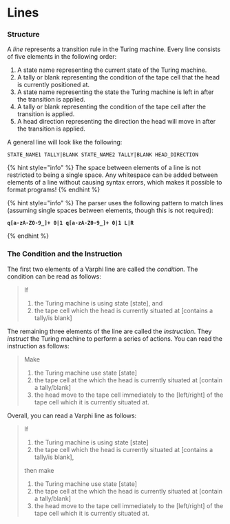 # Lines

### Structure

A _line_ represents a transition rule in the Turing machine. Every line consists of five elements in the following order:

1. A state name representing the current state of the Turing machine.
2. A tally or blank representing the condition of the tape cell that the head is currently positioned at.
3. A state name representing the state the Turing machine is left in after the transition is applied.
4. A tally or blank representing the condition of the tape cell after the transition is applied.
5. A head direction representing the direction the head will move in after the transition is applied.

A general line will look like the following:

```
STATE_NAME1 TALLY|BLANK STATE_NAME2 TALLY|BLANK HEAD_DIRECTION
```

{% hint style="info" %}
The space between elements of a line is not restricted to being a single space. Any whitespace can be added between elements of a line without causing syntax errors, which makes it possible to format programs!
{% endhint %}

{% hint style="info" %}
The parser uses the following pattern to match lines (assuming single spaces between elements, though this is not required):

<pre><code><strong>q[a-zA-Z0-9_]+ 0|1 q[a-zA-Z0-9_]+ 0|1 L|R
</strong></code></pre>
{% endhint %}

### The Condition and the Instruction

The first two elements of a Varphi line are called the _condition._ The condition can be read as follows:

> If
>
> 1. the Turing machine is using state \[state], and
> 2. the tape cell which the head is currently situated at \[contains a tally/is blank]

The remaining three elements of the line are called the _instruction_. They _instruct_ the Turing machine to perform a series of actions. You can read the instruction as follows:

> Make
>
> 1. the Turing machine use state \[state]
> 2. the tape cell at the which the head is currently situated at \[contain a tally/blank]
> 3. the head move to the tape cell immediately to the \[left/right] of the tape cell which it is currently situated at.

Overall, you can read a Varphi line as follows:

> If
>
> 1. the Turing machine is using state \[state]
> 2. the tape cell which the head is currently situated at \[contains a tally/is blank],
>
> then make
>
> 1. the Turing machine use state \[state]
> 2. the tape cell at the which the head is currently situated at \[contain a tally/blank]
> 3. the head move to the tape cell immediately to the \[left/right] of the tape cell which it is currently situated at.
